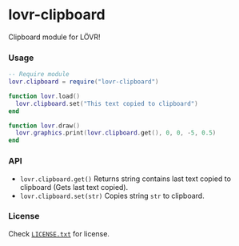 # lovr-clipboard

Clipboard module for LÖVR!

### Usage

```lua
-- Require module
lovr.clipboard = require("lovr-clipboard")

function lovr.load()
  lovr.clipboard.set("This text copied to clipboard")
end

function lovr.draw()
  lovr.graphics.print(lovr.clipboard.get(), 0, 0, -5, 0.5)
end
```

### API

- `lovr.clipboard.get()` Returns string contains last text copied to clipboard (Gets last text copied).
- `lovr.clipboard.set(str)` Copies string `str` to clipboard.

### License

Check [`LICENSE.txt`](https://github.com/Rabios/lovr-joystick/blob/master/LICENSE.txt) for license.
